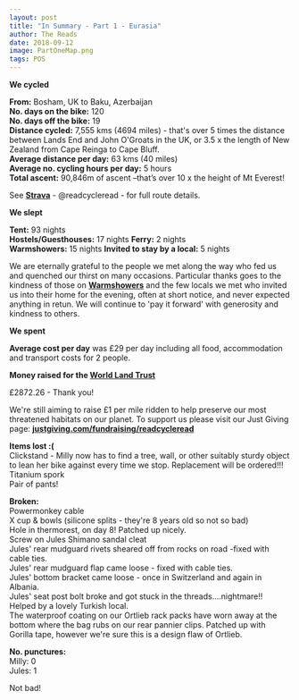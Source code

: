 ```yaml
---
layout: post
title: "In Summary - Part 1 - Eurasia"  
author: The Reads
date: 2018-09-12
image: PartOneMap.png
tags: POS    
---
```


**We cycled**  

**From:** Bosham, UK to Baku, Azerbaijan  
**No. days on the bike:** 120  
**No. days off the bike:** 19  
**Distance cycled:** 7,555 kms (4694 miles) - that's over 5 times the distance between Lands End and John O'Groats in the UK, or 3.5 x the length of New Zealand from Cape Reinga to Cape Bluff.  
**Average distance per day:** 63 kms (40 miles)  
**Average no. cycling hours per day:** 5 hours  
**Total ascent:** 90,846m of ascent –that’s over 10 x the height of Mt Everest!  

See [**Strava**](https://www.strava.com/athletes/readcycleread) - @readcycleread - for full route details.

**We slept**  

**Tent:** 93 nights  
**Hostels/Guesthouses:** 17 nights
**Ferry:** 2 nights  
**Warmshowers:** 15 nights
**Invited to stay by a local:**  5 nights

We are eternally grateful to the people we met along the way who fed us and quenched our thirst on many occasions. Particular thanks goes to the kindness of those on [**Warmshowers**](https://www.warmshowers.org) and the few locals we met who invited us into their home for the evening, often at short notice, and never expected anything in retun.  We will continue to 'pay it forward' with generosity and kindness to others.  

**We spent**  

**Average cost per day** was £29 per day including all food, accommodation and transport costs for 2 people.  

**Money raised for the [**World Land Trust**](http://www.worldlandtrust.org/)**  

£2872.26 - Thank you!

We're still aiming to raise £1 per mile ridden to help preserve our most threatened habitats on our planet. To support us please visit our Just Giving page: [**justgiving.com/fundraising/readcycleread**](https://www.justgiving.com/fundraising/readcycleread)  

**Items lost :(**  
Clickstand - Milly now has to find a tree, wall, or other suitably sturdy object to lean her bike against every time we stop. Replacement will be ordered!!!  
Titanium spork  
Pair of pants!  

**Broken:**  
Powermonkey cable  
X cup & bowls (silicone splits - they're 8 years old so not so bad)  
Hole in thermorest, on day 8! Patched up nicely.  
Screw on Jules Shimano sandal cleat  
Jules' rear mudguard rivets sheared off from rocks on road -fixed with cable ties.  
Jules' rear mudguard flap came loose - fixed with cable ties.  
Jules' bottom bracket came loose - once in Switzerland and again in Albania.  
Jules' seat post bolt broke and got stuck in the threads....nightmare!! Helped by a lovely Turkish local.  
The waterproof coating on our Ortlieb rack packs have worn away at the bottom where the bag rubs on our rear pannier clips. Patched up with Gorilla tape, however we're sure this is a design flaw of Ortlieb.  

**No. punctures:**  
Milly: 0  
Jules: 1  

Not bad!  



